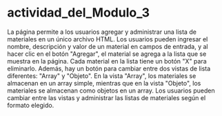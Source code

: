 # actividad_del_Modulo_3

La página permite a los usuarios agregar y administrar una lista de materiales en un único archivo HTML. Los usuarios pueden ingresar el nombre, descripción y valor de un material en campos de entrada, y al hacer clic en el botón "Agregar", el material se agrega a la lista que se muestra en la página. Cada material en la lista tiene un botón "X" para eliminarlo. Además, hay un botón para cambiar entre dos vistas de lista diferentes: "Array" y "Objeto". En la vista "Array", los materiales se almacenan en un array simple, mientras que en la vista "Objeto", los materiales se almacenan como objetos en un array. Los usuarios pueden cambiar entre las vistas y administrar las listas de materiales según el formato elegido.

